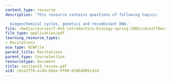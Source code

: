 ```yaml
---
content_type: resource
description: 'This resource contains questions of following topics:

  biogeochemical cycles, genetics and recombinant DNA.'
file: /media/courses/7-014-introductory-biology-spring-2005/cdce1ff6ec4dbbee9fb96346d009c41d_section19_review.pdf
file_type: application/pdf
learning_resource_types:
- Recitations
ocw_type: OCWFile
parent_title: Recitations
parent_type: CourseSection
resourcetype: Document
title: section19_review.pdf
uid: cdce1ff6-ec4d-bbee-9fb9-6346d009c41d
---
```

